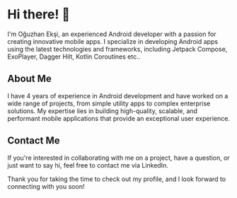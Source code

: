 # Hi there! 👋

I'm Oğuzhan Ekşi, an experienced Android developer with a passion for creating innovative mobile apps. I specialize in developing Android apps using the latest technologies and frameworks, including Jetpack Compose, ExoPlayer, Dagger Hilt, Kotlin Coroutines etc..

## About Me

I have 4 years of experience in Android development and have worked on a wide range of projects, from simple utility apps to complex enterprise solutions. My expertise lies in building high-quality, scalable, and performant mobile applications that provide an exceptional user experience.

## Contact Me

If you're interested in collaborating with me on a project, have a question, or just want to say hi, feel free to contact me via LinkedIn.

Thank you for taking the time to check out my profile, and I look forward to connecting with you soon!
